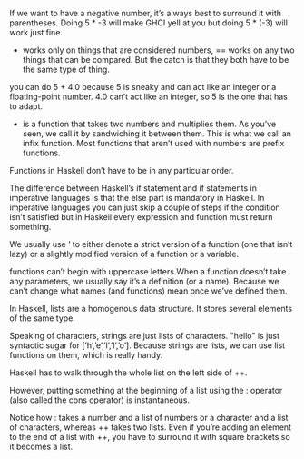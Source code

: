 If we want to have a negative number, it’s always best to surround it with parentheses. Doing 5 * -3 will make GHCI yell at you but doing 5 * (-3) will work just fine.

+ works only on things that are considered numbers, == works on any two things that can be compared. But the catch is that they both have to be the same type of thing.

you can do 5 + 4.0 because 5 is sneaky and can act like an integer or a floating-point
number. 4.0 can’t act like an integer, so 5 is the one that has to adapt.

* is a function that takes two numbers and multiplies them. As you’ve seen, we call it by sandwiching it between them. This is what we call an infix function. Most functions that aren’t used with numbers are prefix functions.

Functions in Haskell don’t have to be in any particular order.

The difference between Haskell’s if statement and if statements in imperative languages is that the else part is mandatory in Haskell. In imperative languages you can just skip a couple of steps if the condition isn’t satisfied but in Haskell every expression and function must return something.

We usually use ’ to either denote a strict version of a function (one that isn’t lazy) or a slightly modified version of a function or a variable.

functions can’t begin with uppercase letters.When a function doesn’t take any parameters, we usually say it’s a definition (or a name). Because we can’t change what names (and functions) mean once we’ve defined them.

In Haskell, lists are a homogenous data structure. It stores several elements of the same type.

Speaking of characters, strings are just lists of characters. "hello" is just syntactic sugar for [’h’,’e’,’l’,’l’,’o’]. Because strings are lists, we can use list functions on them, which is really handy.

Haskell has to walk through the whole list on the left side of ++.

However, putting something at the beginning of a list using the : operator (also called the cons operator) is instantaneous.

Notice how : takes a number and a list of numbers or a character and a list of characters, whereas ++ takes two lists. Even if you’re adding an element to the end of a list with ++, you have to surround it with square brackets so it becomes a list.